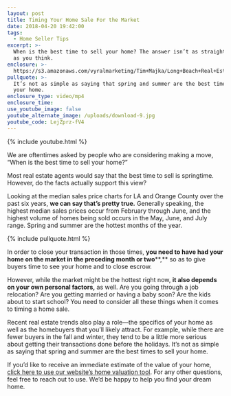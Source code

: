 ```yaml
---
layout: post
title: Timing Your Home Sale For the Market
date: 2018-04-20 19:42:00
tags:
  - Home Seller Tips
excerpt: >-
  When is the best time to sell your home? The answer isn’t as straightforward
  as you think.
enclosure: >-
  https://s3.amazonaws.com/vyralmarketing/Tim+Majka/Long+Beach+Real+Estate+Agent-+Best+Months+to+Sell.mp4
pullquote: >-
  It’s not as simple as saying that spring and summer are the best times to sell
  your home.
enclosure_type: video/mp4
enclosure_time:
use_youtube_image: false
youtube_alternate_image: /uploads/download-9.jpg
youtube_code: LejZprz-fV4
---
```


{% include youtube.html %}

We are oftentimes asked by people who are considering making a move, “When is the best time to sell your home?”

Most real estate agents would say that the best time to sell is springtime. However, do the facts actually support this view?

Looking at the median sales price charts for LA and Orange County over the past six years, **we can say that’s pretty true.** Generally speaking, the highest median sales prices occur from February through June, and the highest volume of homes being sold occurs in the May, June, and July range. Spring and summer are the hottest months of the year.

{% include pullquote.html %}

In order to close your transaction in those times, **you need to have had your home on the market in the preceding month or two****,** so as to give buyers time to see your home and to close escrow.

However, while the market might be the hottest right now, **it also depends on your own personal factors,** as well. Are you going through a job relocation? Are you getting married or having a baby soon? Are the kids about to start school? You need to consider all these things when it comes to timing a home sale.

Recent real estate trends also play a role—the specifics of your home as well as the homebuyers that you’ll likely attract. For example, while there are fewer buyers in the fall and winter, they tend to be a little more serious about getting their transactions done before the holidays. It’s not as simple as saying that spring and summer are the best times to sell your home.

If you’d like to receive an immediate estimate of the value of your home, [click here to use our website’s home valuation tool](http://www.homestat.info/). For any other questions, feel free to reach out to use. We’d be happy to help you find your dream home.